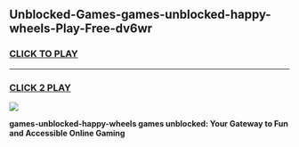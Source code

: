 
## Unblocked-Games-games-unblocked-happy-wheels-Play-Free-dv6wr
<h3>
<a href="https://premium76.site?title=games-unblocked-happy-wheels&ref=23A">CLICK TO PLAY</a></h3>
<hr>

<h3>
<a href="https://premium76.site?title=games-unblocked-happy-wheels&ref=23A">CLICK 2 PLAY</a>
  
</h3>

<a href="https://premium76.site?title=games-unblocked-happy-wheels&ref=23A"><img src="https://clearcache.store/games.png"></a>


**games-unblocked-happy-wheels games unblocked: Your Gateway to Fun and Accessible Online Gaming**

